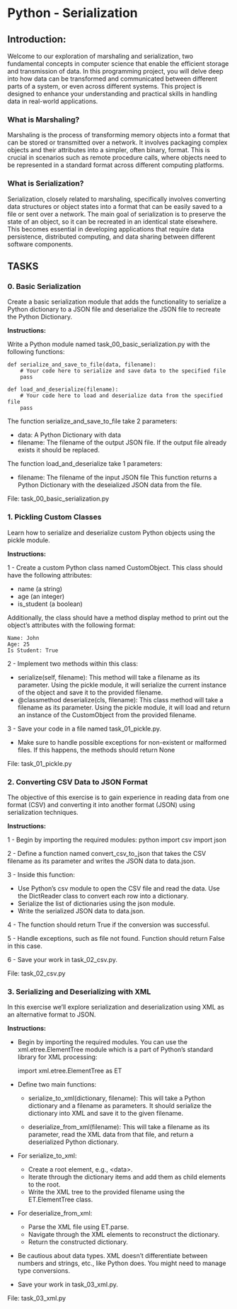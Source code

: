 # Python - Serialization

## Introduction:

Welcome to our exploration of marshaling and serialization, two fundamental concepts in computer science that enable the efficient storage and transmission of data. In this programming project, you will delve deep into how data can be transformed and communicated between different parts of a system, or even across different systems. This project is designed to enhance your understanding and practical skills in handling data in real-world applications.

### What is Marshaling?

Marshaling is the process of transforming memory objects into a format that can be stored or transmitted over a network. It involves packaging complex objects and their attributes into a simpler, often binary, format. This is crucial in scenarios such as remote procedure calls, where objects need to be represented in a standard format across different computing platforms.

### What is Serialization?

Serialization, closely related to marshaling, specifically involves converting data structures or object states into a format that can be easily saved to a file or sent over a network. The main goal of serialization is to preserve the state of an object, so it can be recreated in an identical state elsewhere. This becomes essential in developing applications that require data persistence, distributed computing, and data sharing between different software components.

## TASKS

### 0. Basic Serialization

Create a basic serialization module that adds the functionality to serialize a Python dictionary to a JSON file and deserialize the JSON file to recreate the Python Dictionary.

**Instructions:**

Write a Python module named task_00_basic_serialization.py with the following functions:

    def serialize_and_save_to_file(data, filename):
        # Your code here to serialize and save data to the specified file
        pass

    def load_and_deserialize(filename):
        # Your code here to load and deserialize data from the specified file
        pass

The function serialize_and_save_to_file take 2 parameters:

- data: A Python Dictionary with data
- filename: The filename of the output JSON file. If the output file already exists it should be replaced.

The function load_and_deserialize take 1 parameters:

- filename: The filename of the input JSON file This function returns a Python Dictionary with the deseialized JSON data from the file.

File: task_00_basic_serialization.py

### 1. Pickling Custom Classes

Learn how to serialize and deserialize custom Python objects using the pickle module.

**Instructions:**

1 - Create a custom Python class named CustomObject. This class should have the following attributes:

- name (a string)
- age (an integer)
- is_student (a boolean)

Additionally, the class should have a method display method to print out the object’s attributes with the following format:

    Name: John
    Age: 25
    Is Student: True

2 - Implement two methods within this class:

- serialize(self, filename): This method will take a filename as its parameter. Using the pickle module, it will serialize the current instance of the object and save it to the provided filename.
- @classmethod deserialize(cls, filename): This class method will take a filename as its parameter. Using the pickle module, it will load and return an instance of the CustomObject from the provided filename.

3 - Save your code in a file named task_01_pickle.py.

- Make sure to handle possible exceptions for non-existent or malformed files. If this happens, the methods should return None

File: task_01_pickle.py

### 2. Converting CSV Data to JSON Format

The objective of this exercise is to gain experience in reading data from one format (CSV) and converting it into another format (JSON) using serialization techniques.

**Instructions:**

1 - Begin by importing the required modules: python import csv import json

2 - Define a function named convert_csv_to_json that takes the CSV filename as its parameter and writes the JSON data to data.json.

3 - Inside this function:

- Use Python’s csv module to open the CSV file and read the data. Use the DictReader class to convert each row into a dictionary.
- Serialize the list of dictionaries using the json module.
- Write the serialized JSON data to data.json.

4 - The function should return True if the conversion was successful.

5 - Handle exceptions, such as file not found. Function should return False in this case.

6 - Save your work in task_02_csv.py.

File: task_02_csv.py

### 3. Serializing and Deserializing with XML

In this exercise we’ll explore serialization and deserialization using XML as an alternative format to JSON.

**Instructions:**

- Begin by importing the required modules. You can use the xml.etree.ElementTree module which is a part of Python’s standard library for XML processing:

  import xml.etree.ElementTree as ET

- Define two main functions:

  - serialize_to_xml(dictionary, filename): This will take a Python dictionary and a filename as parameters. It should serialize the dictionary into XML and save it to the given filename.

  - deserialize_from_xml(filename): This will take a filename as its parameter, read the XML data from that file, and return a deserialized Python dictionary.

- For serialize_to_xml:

  - Create a root element, e.g., \<data>.
  - Iterate through the dictionary items and add them as child elements to the root.
  - Write the XML tree to the provided filename using the ET.ElementTree class.

- For deserialize_from_xml:

  - Parse the XML file using ET.parse.
  - Navigate through the XML elements to reconstruct the dictionary.
  - Return the constructed dictionary.

- Be cautious about data types. XML doesn’t differentiate between numbers and strings, etc., like Python does. You might need to manage type conversions.

- Save your work in task_03_xml.py.

File: task_03_xml.py
